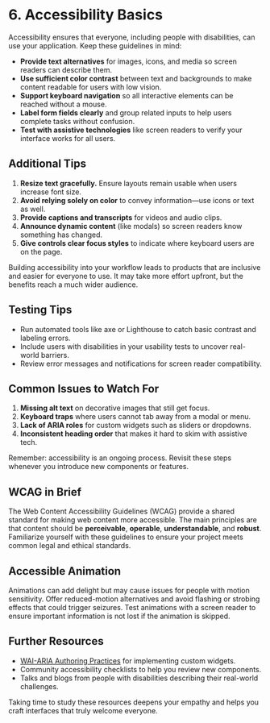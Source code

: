 # 6. Accessibility Basics

Accessibility ensures that everyone, including people with disabilities, can use your application. Keep these guidelines in mind:

- **Provide text alternatives** for images, icons, and media so screen readers can describe them.
- **Use sufficient color contrast** between text and backgrounds to make content readable for users with low vision.
- **Support keyboard navigation** so all interactive elements can be reached without a mouse.
- **Label form fields clearly** and group related inputs to help users complete tasks without confusion.
- **Test with assistive technologies** like screen readers to verify your interface works for all users.

## Additional Tips

1. **Resize text gracefully.** Ensure layouts remain usable when users increase font size.
2. **Avoid relying solely on color** to convey information—use icons or text as well.
3. **Provide captions and transcripts** for videos and audio clips.
4. **Announce dynamic content** (like modals) so screen readers know something has changed.
5. **Give controls clear focus styles** to indicate where keyboard users are on the page.

Building accessibility into your workflow leads to products that are inclusive and easier for everyone to use. It may take more effort upfront, but the benefits reach a much wider audience.

## Testing Tips

- Run automated tools like axe or Lighthouse to catch basic contrast and labeling errors.
- Include users with disabilities in your usability tests to uncover real-world barriers.
- Review error messages and notifications for screen reader compatibility.

## Common Issues to Watch For

1. **Missing alt text** on decorative images that still get focus.
2. **Keyboard traps** where users cannot tab away from a modal or menu.
3. **Lack of ARIA roles** for custom widgets such as sliders or dropdowns.
4. **Inconsistent heading order** that makes it hard to skim with assistive tech.

Remember: accessibility is an ongoing process. Revisit these steps whenever you introduce new components or features.

## WCAG in Brief

The Web Content Accessibility Guidelines (WCAG) provide a shared standard for making web content more accessible. The main principles are that content should be **perceivable**, **operable**, **understandable**, and **robust**. Familiarize yourself with these guidelines to ensure your project meets common legal and ethical standards.

## Accessible Animation

Animations can add delight but may cause issues for people with motion sensitivity. Offer reduced-motion alternatives and avoid flashing or strobing effects that could trigger seizures. Test animations with a screen reader to ensure important information is not lost if the animation is skipped.

## Further Resources

- [WAI-ARIA Authoring Practices](https://www.w3.org/WAI/ARIA/apg/) for implementing custom widgets.
- Community accessibility checklists to help you review new components.
- Talks and blogs from people with disabilities describing their real-world challenges.

Taking time to study these resources deepens your empathy and helps you craft interfaces that truly welcome everyone.
